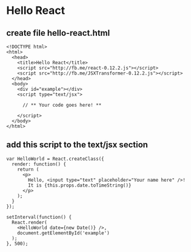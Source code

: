 # Hello React

## create file hello-react.html

    <!DOCTYPE html>
    <html>
      <head>
        <title>Hello React</title>
        <script src="http://fb.me/react-0.12.2.js"></script>
        <script src="http://fb.me/JSXTransformer-0.12.2.js"></script>
      </head>
      <body>
        <div id="example"></div>
        <script type="text/jsx">

          // ** Your code goes here! **

        </script>
      </body>
    </html>

## add this script to the text/jsx section

    var HelloWorld = React.createClass({
      render: function() {
        return (
          <p>
            Hello, <input type="text" placeholder="Your name here" />!
            It is {this.props.date.toTimeString()}
          </p>
        );
      }
    });

    setInterval(function() {
      React.render(
        <HelloWorld date={new Date()} />,
        document.getElementById('example')
      );
    }, 500);
